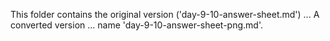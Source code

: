 This folder contains the original version ('day-9-10-answer-sheet.md') ...
A converted version ... name 'day-9-10-answer-sheet-png.md'.